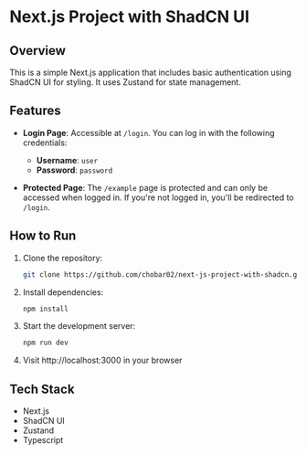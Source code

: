 # Next.js Project with ShadCN UI

## Overview

This is a simple Next.js application that includes basic authentication using ShadCN UI for styling. It uses Zustand for state management.

## Features

- **Login Page**: Accessible at `/login`. You can log in with the following credentials:
  - **Username**: `user`
  - **Password**: `password`
  
- **Protected Page**: The `/example` page is protected and can only be accessed when logged in. If you're not logged in, you'll be redirected to `/login`.

## How to Run

1. Clone the repository:
   ```bash
   git clone https://github.com/chobar02/next-js-project-with-shadcn.git
2. Install dependencies:
   ```bash
   npm install
3. Start the development server:
   ```bash
   npm run dev
4. Visit http://localhost:3000 in your browser

## Tech Stack

- Next.js
- ShadCN UI
- Zustand
- Typescript

